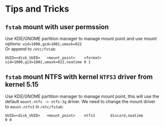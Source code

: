 # Tips and Tricks
## `fstab` mount with user permssion

Use KDE/GNOME partition manager to manage mount point and use mount options: `uid=1000,gid=1001,umask=022`  
Or append to `/etc/fstab`:
```
UUID=<disk_UUID>   <mount_point>    <format>    uid=1000,gid=1001,umask=022,noatime 0 1 
```

## `fstab` mount NTFS with kernel `NTFS3` driver from kernel 5.15
Use KDE/GNOME partition manager to manage mount point, this will use the default `mount.ntfs -> ntfs-3g` driver. We need to change the mount driver to `mount.ntfs3` in `/etc/fstab`:
```
UUID=<disk_UUID>   <mount_point>    ntfs3       discard,noatime                     0 0 
```